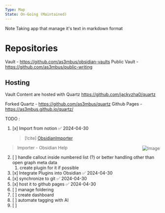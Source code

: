 ```yaml
---
Type: Map
State: On-Going (Maintained)
---
```


Note Taking app that manage it's text in markdown format

# Repositories

Vault - https://github.com/as3mbus/obsidian-vaults
Public Vault - https://github.com/as3mbus/public-writing

## Hosting
Vault Content are hosted with Quartz https://github.com/jackyzha0/quartz

Forked Quartz - https://github.com/as3mbus/quartz
Github Pages - https://as3mbus.github.io/quartz/

TODO : 
1. [x] Import from notion ✅ 2024-04-30
   > [!cite] [ObsidianImporter](https://help.obsidian.md/Plugins/Importer) 
> <img src="" alt="Image" style="max-width: 100%; max-height: 100px; float: right; clear: right; margin-left: 1rem;margin-bottom: 2px;margin-top: 2px;"/> Importer - Obsidian Help
2. [ ] handle callout inside numbered list (?) or better handling other than open graph meta data
	1. create plugin for it if possible
3. [x] Integrate Plugins into Obsidian ✅ 2024-04-30
4. [x] synchronize to git ✅ 2024-04-30
6. [x] host it to github pages ✅ 2024-04-30
7. [ ] manage foldering
8. [ ] create dashboard
9. [ ] automate tagging with AI
10. [ ] 